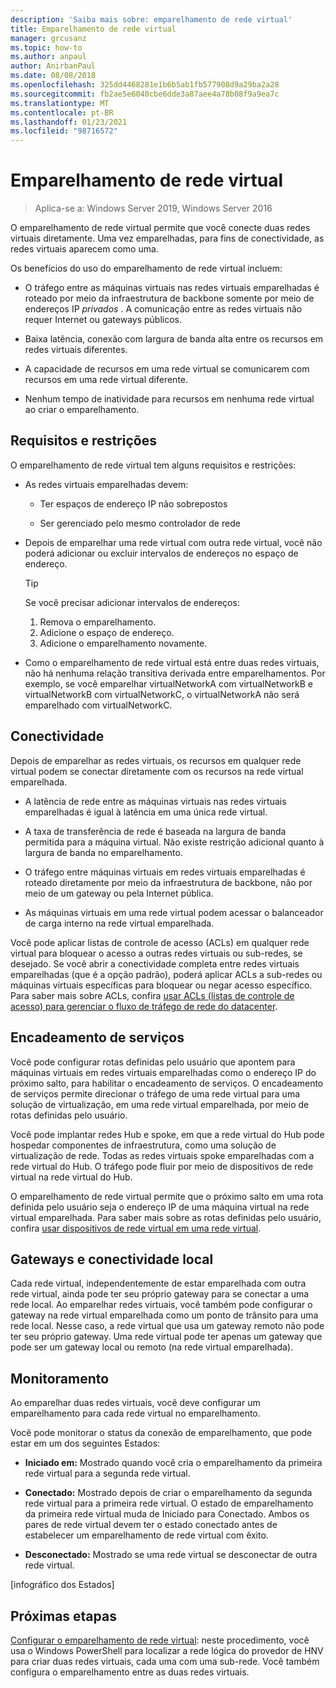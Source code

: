 ```yaml
---
description: 'Saiba mais sobre: emparelhamento de rede virtual'
title: Emparelhamento de rede virtual
manager: grcusanz
ms.topic: how-to
ms.author: anpaul
author: AnirbanPaul
ms.date: 08/08/2018
ms.openlocfilehash: 325dd4468281e1b6b5ab1fb577908d9a29ba2a28
ms.sourcegitcommit: fb2ae5e6040cbe6dde3a87aee4a78b08f9a9ea7c
ms.translationtype: MT
ms.contentlocale: pt-BR
ms.lasthandoff: 01/23/2021
ms.locfileid: "98716572"
---
```

# <a name="virtual-network-peering"></a>Emparelhamento de rede virtual

>Aplica-se a: Windows Server 2019, Windows Server 2016

O emparelhamento de rede virtual permite que você conecte duas redes virtuais diretamente. Uma vez emparelhadas, para fins de conectividade, as redes virtuais aparecem como uma.

Os benefícios do uso do emparelhamento de rede virtual incluem:

-   O tráfego entre as máquinas virtuais nas redes virtuais emparelhadas é roteado por meio da infraestrutura de backbone somente por meio de endereços IP *privados* . A comunicação entre as redes virtuais não requer Internet ou gateways públicos.

-   Baixa latência, conexão com largura de banda alta entre os recursos em redes virtuais diferentes.

-   A capacidade de recursos em uma rede virtual se comunicarem com recursos em uma rede virtual diferente.

-   Nenhum tempo de inatividade para recursos em nenhuma rede virtual ao criar o emparelhamento.

## <a name="requirements-and-constraints"></a>Requisitos e restrições

O emparelhamento de rede virtual tem alguns requisitos e restrições:

- As redes virtuais emparelhadas devem:

  -   Ter espaços de endereço IP não sobrepostos

  -   Ser gerenciado pelo mesmo controlador de rede

- Depois de emparelhar uma rede virtual com outra rede virtual, você não poderá adicionar ou excluir intervalos de endereços no espaço de endereço.

  >[!TIP]
  >Se você precisar adicionar intervalos de endereços:<ol><li>Remova o emparelhamento.</li><li>Adicione o espaço de endereço.</li><li>Adicione o emparelhamento novamente.</li></ol>

- Como o emparelhamento de rede virtual está entre duas redes virtuais, não há nenhuma relação transitiva derivada entre emparelhamentos. Por exemplo, se você emparelhar virtualNetworkA com virtualNetworkB e virtualNetworkB com virtualNetworkC, o virtualNetworkA não será emparelhado com virtualNetworkC.

## <a name="connectivity"></a>Conectividade

Depois de emparelhar as redes virtuais, os recursos em qualquer rede virtual podem se conectar diretamente com os recursos na rede virtual emparelhada.

-   A latência de rede entre as máquinas virtuais nas redes virtuais emparelhadas é igual à latência em uma única rede virtual.

-   A taxa de transferência de rede é baseada na largura de banda permitida para a máquina virtual. Não existe restrição adicional quanto à largura de banda no emparelhamento.

-   O tráfego entre máquinas virtuais em redes virtuais emparelhadas é roteado diretamente por meio da infraestrutura de backbone, não por meio de um gateway ou pela Internet pública.

-   As máquinas virtuais em uma rede virtual podem acessar o balanceador de carga interno na rede virtual emparelhada.

Você pode aplicar listas de controle de acesso (ACLs) em qualquer rede virtual para bloquear o acesso a outras redes virtuais ou sub-redes, se desejado. Se você abrir a conectividade completa entre redes virtuais emparelhadas (que é a opção padrão), poderá aplicar ACLs a sub-redes ou máquinas virtuais específicas para bloquear ou negar acesso específico. Para saber mais sobre ACLs, confira [usar ACLs (listas de controle de acesso) para gerenciar o fluxo de tráfego de rede do datacenter](../manage/use-acls-for-traffic-flow.md).

## <a name="service-chaining"></a>Encadeamento de serviços

Você pode configurar rotas definidas pelo usuário que apontem para máquinas virtuais em redes virtuais emparelhadas como o endereço IP do próximo salto, para habilitar o encadeamento de serviços. O encadeamento de serviços permite direcionar o tráfego de uma rede virtual para uma solução de virtualização, em uma rede virtual emparelhada, por meio de rotas definidas pelo usuário.

Você pode implantar redes Hub e spoke, em que a rede virtual do Hub pode hospedar componentes de infraestrutura, como uma solução de virtualização de rede. Todas as redes virtuais spoke emparelhadas com a rede virtual do Hub. O tráfego pode fluir por meio de dispositivos de rede virtual na rede virtual do Hub.

O emparelhamento de rede virtual permite que o próximo salto em uma rota definida pelo usuário seja o endereço IP de uma máquina virtual na rede virtual emparelhada. Para saber mais sobre as rotas definidas pelo usuário, confira [usar dispositivos de rede virtual em uma rede virtual](../manage/use-network-virtual-appliances-on-a-vn.md).

## <a name="gateways-and-on-premises-connectivity"></a>Gateways e conectividade local

Cada rede virtual, independentemente de estar emparelhada com outra rede virtual, ainda pode ter seu próprio gateway para se conectar a uma rede local. Ao emparelhar redes virtuais, você também pode configurar o gateway na rede virtual emparelhada como um ponto de trânsito para uma rede local. Nesse caso, a rede virtual que usa um gateway remoto não pode ter seu próprio gateway. Uma rede virtual pode ter apenas um gateway que pode ser um gateway local ou remoto (na rede virtual emparelhada).

## <a name="monitor"></a>Monitoramento

Ao emparelhar duas redes virtuais, você deve configurar um emparelhamento para cada rede virtual no emparelhamento.

Você pode monitorar o status da conexão de emparelhamento, que pode estar em um dos seguintes Estados:

-   **Iniciado em:** Mostrado quando você cria o emparelhamento da primeira rede virtual para a segunda rede virtual.

-   **Conectado:** Mostrado depois de criar o emparelhamento da segunda rede virtual para a primeira rede virtual. O estado de emparelhamento da primeira rede virtual muda de Iniciado para Conectado. Ambos os pares de rede virtual devem ter o estado conectado antes de estabelecer um emparelhamento de rede virtual com êxito.

-   **Desconectado:** Mostrado se uma rede virtual se desconectar de outra rede virtual.

[infográfico dos Estados]

## <a name="next-steps"></a>Próximas etapas
[Configurar o emparelhamento de rede virtual](sdn-configure-vnet-peering.md): neste procedimento, você usa o Windows PowerShell para localizar a rede lógica do provedor de HNV para criar duas redes virtuais, cada uma com uma sub-rede. Você também configura o emparelhamento entre as duas redes virtuais.
